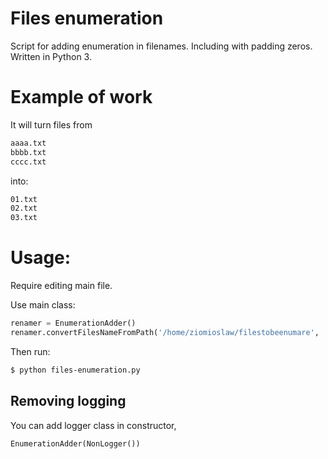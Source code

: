 # Files enumeration

Script for adding enumeration in filenames. Including with padding zeros. Written in Python 3.

# Example of work

It will turn files from

```bash
aaaa.txt
bbbb.txt
cccc.txt
```

into:

```bash
01.txt
02.txt
03.txt
```

# Usage:

Require editing main file.

Use main class:

```python
renamer = EnumerationAdder()
renamer.convertFilesNameFromPath('/home/ziomioslaw/filestobeenumare', 'txt')
```

Then run:

```bash
$ python files-enumeration.py
```

## Removing logging

You can add logger class in constructor,

```python
EnumerationAdder(NonLogger())
```
